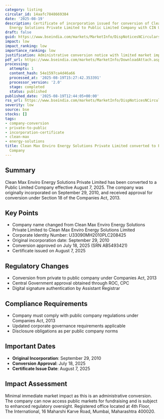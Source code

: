 ```yaml
---
category: listing
circular_id: 14aafc7848669384
date: '2025-08-19'
description: Certificate of incorporation issued for conversion of Clean Max Enviro
  Energy Solutions Private Limited to Public Limited Company with CIN U33090MH2010PLC208425.
draft: false
guid: https://www.bseindia.com/markets/MarketInfo/DispNoticesNCirculars.aspx?Noticeid={DECEF312-608B-4B68-B9FF-DD31D82EBB91}&noticeno=20250819-32&dt=08/19/2025&icount=32&totcount=52&flag=0
impact: low
impact_ranking: low
importance_ranking: low
justification: Administrative conversion notice with limited market impact
pdf_url: https://www.bseindia.com/markets/MarketInfo/DownloadAttach.aspx?id=20250819-32&attachedId=23eca28a-46fb-4207-82e6-a7af4227a6d0
processing:
  attempts: 1
  content_hash: 54e1597ca4d46a66
  processed_at: '2025-08-19T15:27:42.353391'
  processor_version: '2.0'
  stage: completed
  status: published
published_date: '2025-08-19T12:44:05+00:00'
rss_url: https://www.bseindia.com/markets/MarketInfo/DispNoticesNCirculars.aspx?Noticeid={DECEF312-608B-4B68-B9FF-DD31D82EBB91}&noticeno=20250819-32&dt=08/19/2025&icount=32&totcount=52&flag=0
severity: low
source: bse
stocks: []
tags:
- company-conversion
- private-to-public
- incorporation-certificate
- clean-max
- energy-solutions
title: Clean Max Enviro Energy Solutions Private Limited converted to Public Limited
  Company
---
```


## Summary

Clean Max Enviro Energy Solutions Private Limited has been converted to a Public Limited Company effective August 7, 2025. The company was originally incorporated on September 29, 2010, and received approval for conversion under Section 18 of the Companies Act, 2013.

## Key Points

- Company name changed from Clean Max Enviro Energy Solutions Private Limited to Clean Max Enviro Energy Solutions Limited
- Corporate Identity Number: U33090MH2010PLC208425
- Original incorporation date: September 29, 2010
- Conversion approved on July 18, 2025 (SRN AB5493421)
- Certificate issued on August 7, 2025

## Regulatory Changes

- Conversion from private to public company under Companies Act, 2013
- Central Government approval obtained through ROC, CPC
- Digital signature authentication by Assistant Registrar

## Compliance Requirements

- Company must comply with public company regulations under Companies Act, 2013
- Updated corporate governance requirements applicable
- Disclosure obligations as per public company norms

## Important Dates

- **Original Incorporation**: September 29, 2010
- **Conversion Approval**: July 18, 2025
- **Certificate Issue Date**: August 7, 2025

## Impact Assessment

Minimal immediate market impact as this is an administrative conversion. The company can now access public markets for fundraising and is subject to enhanced regulatory oversight. Registered office located at 4th Floor, The International, 16 Maharshi Karve Road, Mumbai, Maharashtra 400020.